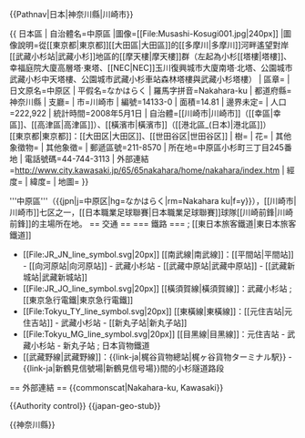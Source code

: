 {{Pathnav|日本|神奈川縣|川崎市}}

{{ 日本區
 | 自治體名=中原區
|圖像=[[File:Musashi-Kosugi001.jpg|240px]]
|圖像說明=從[[東京都|東京都]][[大田區|大田區]]的[[多摩川|多摩川]]河畔遙望對岸[[武藏小杉站|武藏小杉]]地區的[[摩天樓|摩天樓]]群（左起為小杉[[塔樓|塔樓]]、幸福庭院大廈高層塔·東塔、[[NEC|NEC]]玉川復興城市大廈南塔·北塔、公園城市武藏小杉中天塔樓、公園城市武藏小杉車站森林塔樓與武藏小杉塔樓）
 | 區章=
 | 日文原名=中原区
 | 平假名=なかはらく
 | 羅馬字拼音=Nakahara-ku
 | 都道府縣=神奈川縣
 | 支廳=
 | 市=川崎市
 | 編號=14133-0
 | 面積=14.81
 | 邊界未定=
 | 人口=222,922
 | 統計時間=2008年5月1日
 | 自治體=[[川崎市|川崎市]]（[[幸區|幸區]]、[[高津區|高津區]]）、[[橫濱市|橫濱市]]（[[港北區_(日本)|港北區]]）<br />[[東京都|東京都]]：[[大田区|大田区]]、[[世田谷区|世田谷区]]
 | 樹=
 | 花=
 | 其他象徵物=
 | 其他象徵=
 | 郵遞區號=211-8570
 | 所在地=中原區小杉町三丁目245番地
 | 電話號碼=44-744-3113
 | 外部連結=http://www.city.kawasaki.jp/65/65nakahara/home/nakahara/index.htm
 | 經度=
 | 緯度=
 | 地圖=
}}

'''中原區'''（{{jpn|j=中原区|hg=なかはらく|rm=Nakahara ku|f=y}}），[[川崎市|川崎市]]七区之一，[[日本職業足球聯賽|日本職業足球聯賽]]球隊[[川崎前鋒|川崎前鋒]]的主場所在地。
== 交通 ==
=== 鐵路 ===
; [[東日本旅客鐵道|東日本旅客鐵道]]
* [[File:JR_JN_line_symbol.svg|20px]] [[南武線|南武線]]：[[平間站|平間站]] - [[向河原站|向河原站]] - 武藏小杉站 - [[武藏中原站|武藏中原站]] - [[武藏新城站|武藏新城站]]
* [[File:JR_JO_line_symbol.svg|20px]] [[橫須賀線|橫須賀線]]：武藏小杉站
; [[東京急行電鐵|東京急行電鐵]]
* [[File:Tokyu_TY_line_symbol.svg|20px]] [[東橫線|東橫線]]：[[元住吉站|元住吉站]] - 武藏小杉站 - [[新丸子站|新丸子站]]
* [[File:Tokyu_MG_line_symbol.svg|20px]] [[目黑線|目黑線]]：元住吉站 - 武藏小杉站 - 新丸子站
; 日本貨物鐵道 
* [[武藏野線|武藏野線]]：{{link-ja|梶谷貨物總站|梶ヶ谷貨物ターミナル駅}} - {{link-ja|新鶴見信號場|新鶴見信号場}}間的小杉隧道路段

== 外部連結 ==
{{commonscat|Nakahara-ku, Kawasaki}}

{{Authority control}}
{{japan-geo-stub}}

{{神奈川縣}}